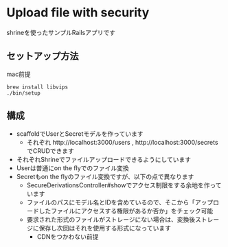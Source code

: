 # Upload file with security

shrineを使ったサンプルRailsアプリです

## セットアップ方法

mac前提

```
brew install libvips
./bin/setup
```

## 構成

- scaffoldでUserとSecretモデルを作っています
  - それぞれ http://localhost:3000/users , http://localhost:3000/secrets でCRUDできます
- それぞれShrineでファイルアップロードできるようにしています
- Userは普通にon the flyでのファイル変換
- Secretもon the flyのファイル変換ですが、以下の点で異なります
  - SecureDerivationsController#showでアクセス制限をする余地を作っています
  - ファイルのパスにモデル名とIDを含めているので、そこから「アップロードしたファイルにアクセスする権限があるか否か」をチェック可能
  - 要求された形式のファイルがストレージにない場合は、変換後ストレージに保存し次回はそれを使用する形式になっています
    - CDNをつかわない前提
